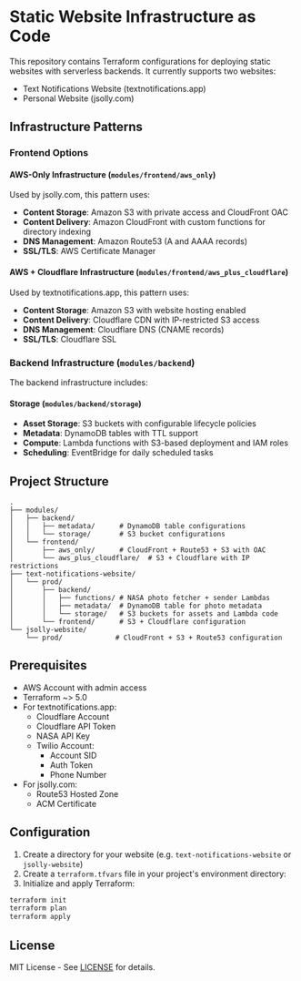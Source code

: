 # Static Website Infrastructure as Code

This repository contains Terraform configurations for deploying static websites with serverless backends. It currently supports two websites:
- Text Notifications Website (textnotifications.app)
- Personal Website (jsolly.com)

## Infrastructure Patterns

### Frontend Options

#### AWS-Only Infrastructure (`modules/frontend/aws_only`)
Used by jsolly.com, this pattern uses:
- **Content Storage**: Amazon S3 with private access and CloudFront OAC
- **Content Delivery**: Amazon CloudFront with custom functions for directory indexing
- **DNS Management**: Amazon Route53 (A and AAAA records)
- **SSL/TLS**: AWS Certificate Manager

#### AWS + Cloudflare Infrastructure (`modules/frontend/aws_plus_cloudflare`)
Used by textnotifications.app, this pattern uses:
- **Content Storage**: Amazon S3 with website hosting enabled
- **Content Delivery**: Cloudflare CDN with IP-restricted S3 access
- **DNS Management**: Cloudflare DNS (CNAME records)
- **SSL/TLS**: Cloudflare SSL

### Backend Infrastructure (`modules/backend`)
The backend infrastructure includes:

#### Storage (`modules/backend/storage`)
- **Asset Storage**: S3 buckets with configurable lifecycle policies
- **Metadata**: DynamoDB tables with TTL support
- **Compute**: Lambda functions with S3-based deployment and IAM roles
- **Scheduling**: EventBridge for daily scheduled tasks

## Project Structure
```
.
├── modules/
│   ├── backend/
│   │   ├── metadata/      # DynamoDB table configurations
│   │   └── storage/       # S3 bucket configurations
│   └── frontend/
│       ├── aws_only/      # CloudFront + Route53 + S3 with OAC
│       └── aws_plus_cloudflare/  # S3 + Cloudflare with IP restrictions
├── text-notifications-website/
│   └── prod/
│       ├── backend/       
│       │   ├── functions/ # NASA photo fetcher + sender Lambdas
│       │   ├── metadata/  # DynamoDB table for photo metadata
│       │   └── storage/   # S3 buckets for assets and Lambda code
│       └── frontend/      # S3 + Cloudflare configuration
└── jsolly-website/
    └── prod/             # CloudFront + S3 + Route53 configuration
```

## Prerequisites

- AWS Account with admin access
- Terraform ~> 5.0
- For textnotifications.app:
  - Cloudflare Account
  - Cloudflare API Token
  - NASA API Key
  - Twilio Account:
    - Account SID
    - Auth Token
    - Phone Number
- For jsolly.com:
  - Route53 Hosted Zone
  - ACM Certificate

## Configuration

1. Create a directory for your website (e.g. `text-notifications-website` or `jsolly-website`)
2. Create a `terraform.tfvars` file in your project's environment directory:
3. Initialize and apply Terraform:
```bash
terraform init
terraform plan
terraform apply
```

## License

MIT License - See [LICENSE](LICENSE) for details.